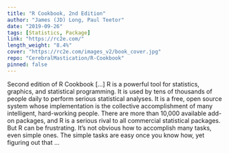 ```yaml
---
title: "R Cookbook, 2nd Edition"
author: "James (JD) Long, Paul Teetor"
date: "2019-09-26"
tags: [Statistics, Package]
link: "https://rc2e.com/"
length_weight: "8.4%"
cover: "https://rc2e.com/images_v2/book_cover.jpg"
repo: "CerebralMastication/R-Cookbook"
pinned: false
---
```


Second edition of R Cookbook [...] R is a powerful tool for statistics, graphics, and statistical
programming. It is used by tens of thousands of people daily to perform
serious statistical analyses. It is a free, open source system whose
implementation is the collective accomplishment of many intelligent,
hard-working people. There are more than 10,000 available add-on packages, and R
is a serious rival to all commercial statistical packages. But R can be frustrating. It’s not obvious how to accomplish many tasks,
even simple ones. The simple tasks are easy once you know how, yet
figuring out that  ...
